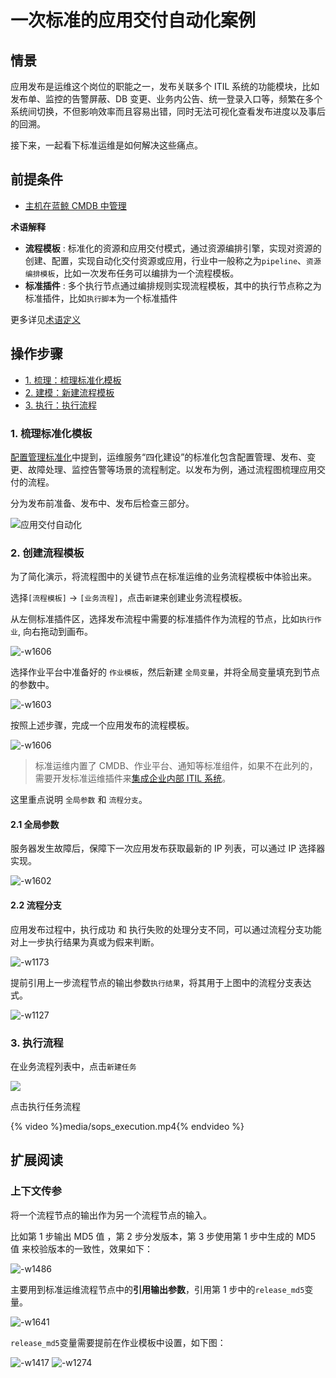 # 一次标准的应用交付自动化案例



## 情景
应用发布是运维这个岗位的职能之一，发布关联多个 ITIL 系统的功能模块，比如发布单、监控的告警屏蔽、DB 变更、业务内公告、统一登录入口等，频繁在多个系统间切换，不但影响效率而且容易出错，同时无法可视化查看发布进度以及事后的回溯。

接下来，一起看下标准运维是如何解决这些痛点。

## 前提条件

- [主机在蓝鲸 CMDB 中管理](../CMDB/CMDB_management_hosts.md)

**术语解释**
 - **流程模板** : 标准化的资源和应用交付模式，通过资源编排引擎，实现对资源的创建、配置，实现自动化交付资源或应用，行业中一般称之为`pipeline`、`资源编排模板`，比如一次发布任务可以编排为一个流程模板。
 - **标准插件** : 多个执行节点通过编排规则实现流程模板，其中的执行节点称之为 标准插件，比如`执行脚本`为一个标准插件

更多详见[术语定义](https://docs.bk.tencent.com/product_white_paper/gcloud/term.html)

## 操作步骤

- [1. 梳理：梳理标准化模板](#Carding_standard_template)
- [2. 建模：新建流程模板](#New_pipeline)
- [3. 执行：执行流程](#Run_pipeline)

### 1. 梳理标准化模板

[配置管理标准化](Configuration_management_standardization.md)中提到，运维服务“四化建设”的标准化包含配置管理、发布、变更、故障处理、监控告警等场景的流程制定。以发布为例，通过流程图梳理应用交付的流程。

分为发布前准备、发布中、发布后检查三部分。

![应用交付自动化](media/%E5%BA%94%E7%94%A8%E4%BA%A4%E4%BB%98%E8%87%AA%E5%8A%A8%E5%8C%96-1.png)

### 2. 创建流程模板

为了简化演示，将流程图中的关键节点在标准运维的业务流程模板中体验出来。

选择`[流程模板]` -> `[业务流程]`，点击`新建`来创建业务流程模板。

从左侧标准插件区，选择发布流程中需要的标准插件作为流程的节点，比如`执行作业`, 向右拖动到画布。

![-w1606](media/15644736844126.jpg)

选择作业平台中准备好的 `作业模板`，然后新建 `全局变量`，并将全局变量填充到节点的参数中。

![-w1603](media/15644771226551.jpg)

按照上述步骤，完成一个应用发布的流程模板。

![-w1606](media/15644773728491.jpg)

> 标准运维内置了 CMDB、作业平台、通知等标准组件，如果不在此列的，需要开发标准运维插件来[集成企业内部 ITIL 系统](/CD/intergration_itil.md)。

这里重点说明 `全局参数` 和 `流程分支`。


#### 2.1 全局参数

服务器发生故障后，保障下一次应用发布获取最新的 IP 列表，可以通过 IP 选择器实现。

![-w1602](media/15644781544003.jpg)



#### 2.2 流程分支

应用发布过程中，执行成功 和 执行失败的处理分支不同，可以通过流程分支功能对上一步执行结果为真或为假来判断。

![-w1173](media/15644783233169.jpg)

提前引用上一步流程节点的输出参数`执行结果`，将其用于上图中的流程分支表达式。

![-w1127](media/15644782523637.jpg)


### 3. 执行流程

在业务流程列表中，点击`新建任务`

![](media/15638818330008.jpg)


点击执行任务流程

{% video %}media/sops_execution.mp4{% endvideo %}


## 扩展阅读

### 上下文传参

将一个流程节点的输出作为另一个流程节点的输入。

比如第 1 步输出 MD5 值 ，第 2 步分发版本，第 3 步使用第 1 步中生成的 MD5 值 来校验版本的一致性，效果如下：

![-w1486](media/15616298718559.jpg)

主要用到标准运维流程节点中的**引用输出参数**，引用第 1 步中的`release_md5`变量。

![-w1641](media/15616299242595.jpg)

`release_md5`变量需要提前在作业模板中设置，如下图：

![-w1417](media/15644779332012.jpg)
![-w1274](media/15629369392955.jpg)
